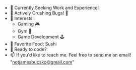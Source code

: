 - 🔭 Currently Seeking Work and Experience!
- 🔨 Actively Crushing Bugs! 🐜
- 🤔 Interests:
    -    Gaming 🎮
    -    Gym 🦾
    -    Game Development 🕹
- 🍣 Favorite Food: Sushi
- 💬 Ready to code?
- 📫 If you'd like to reach me. Feel free to send me an email! "notjamesbucsko@gmail.com"

